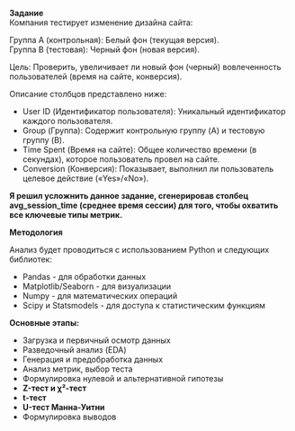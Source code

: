 **Задание**  
Компания тестирует изменение дизайна сайта:  

Группа A (контрольная): Белый фон (текущая версия).  
Группа B (тестовая): Черный фон (новая версия).  

Цель: Проверить, увеличивает ли новый фон (черный) вовлеченность пользователей (время на сайте, конверсия).  

Описание столбцов представлено ниже:  
- User ID (Идентификатор пользователя): Уникальный идентификатор каждого пользователя.  
- Group (Группа): Содержит контрольную группу (A) и тестовую группу (B).  
- Time Spent (Время на сайте): Общее количество времени (в секундах), которое пользователь провел на сайте.  
- Conversion (Конверсия): Показывает, выполнил ли пользователь целевое действие («Yes»/«No»).  

**Я решил усложнить данное задание, сгенерировав столбец avg_session_time (среднее время сессии) для того, чтобы охватить все ключевые типы метрик.** 

**Методология**  

Анализ будет проводиться с использованием Python и следующих библиотек:

- Pandas - для обработки данных  
- Matplotlib/Seaborn - для визуализации  
- Numpy - для математических операций
- Scipy и Statsmodels - для доступа к статистическим функциям

**Основные этапы:**

- Загрузка и первичный осмотр данных
- Разведочный анализ (EDA)
- Генерация и предобработка данных
- Анализ метрик, выбор теста
- Формулировка нулевой и альтернативной гипотезы
- **Z-тест и χ²-тест**
- **t-тест**
- **U-тест Манна-Уитни**
- Формулировка выводов 

